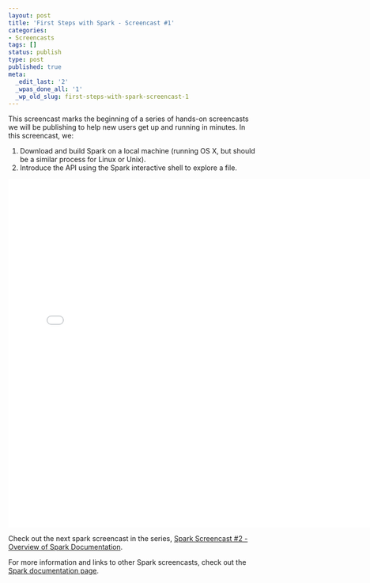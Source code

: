 ```yaml
---
layout: post
title: 'First Steps with Spark - Screencast #1'
categories:
- Screencasts
tags: []
status: publish
type: post
published: true
meta:
  _edit_last: '2'
  _wpas_done_all: '1'
  _wp_old_slug: first-steps-with-spark-screencast-1
---
```

This screencast marks the beginning of a series of hands-on screencasts we will be publishing to help new users get up and running in minutes. In this screencast, we:
<ol>
  <li>Download and build Spark on a local machine (running OS X, but should be a similar process for Linux or Unix).</li>
  <li>Introduce the API using the Spark interactive shell to explore a file.</li>
</ol>

<div class="video-container video-square shadow"><iframe width="755" height="705" src="//www.youtube.com/embed/bWorBGOFBWY?autohide=0&showinfo=0&list=PL-x35fyliRwhKT-NpTKprPW1bkbdDcTTW" frameborder="0" allowfullscreen></iframe></div>

Check out the next spark screencast in the series, <a href="{{site.baseurl}}/screencasts/2-spark-documentation-overview.html">Spark Screencast #2 - Overview of Spark Documentation</a>.

For more information and links to other Spark screencasts, check out the <a href="{{site.baseurl}}/documentation.html">Spark documentation page</a>.
